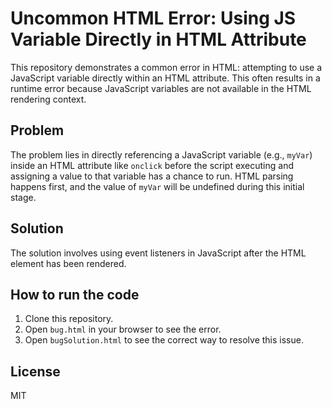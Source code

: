 # Uncommon HTML Error: Using JS Variable Directly in HTML Attribute

This repository demonstrates a common error in HTML: attempting to use a JavaScript variable directly within an HTML attribute.  This often results in a runtime error because JavaScript variables are not available in the HTML rendering context.

## Problem
The problem lies in directly referencing a JavaScript variable (e.g., `myVar`) inside an HTML attribute like `onclick` before the script executing and assigning a value to that variable has a chance to run.  HTML parsing happens first, and the value of `myVar` will be undefined during this initial stage.

## Solution
The solution involves using event listeners in JavaScript after the HTML element has been rendered.

## How to run the code
1. Clone this repository.
2. Open `bug.html` in your browser to see the error. 
3. Open `bugSolution.html` to see the correct way to resolve this issue.

## License
MIT